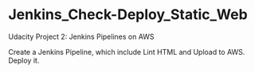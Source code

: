 # Jenkins_Check-Deploy_Static_Web
Udacity Project 2: Jenkins Pipelines on AWS

Create a Jenkins Pipeline, which include Lint HTML and Upload to AWS. Deploy it.
